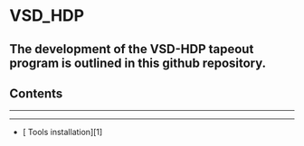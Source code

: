 # VSD_HDP

## The development of the **VSD-HDP** tapeout program is outlined in this github repository. 

## Contents

***
***
+ [ Tools installation][1]

